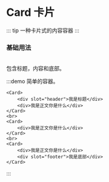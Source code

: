 # Card 卡片

::: tip
一种卡片式的内容容器
:::

### 基础用法

<br>
包含标题，内容和底部。

:::demo 简单的容器。

```vue
<Card>
    <div slot="header">我是标题</div>
    <div>我是正文你是什么</div>
</Card>
<br>
<Card>
    <div>我是正文你是什么</div>
</Card>
<br>
<Card>
    <div>我是正文你是什么</div>
    <div slot="footer">我是底部</div>
</Card>
```
:::